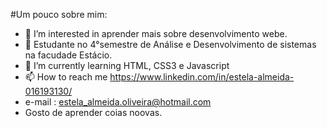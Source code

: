  #Um pouco sobre mim:


- 👀 I’m interested in  aprender mais sobre desenvolvimento webe.
- 👀 Estudante no 4°semestre de Análise e Desenvolvimento de sistemas na facudade Estácio.
- 🌱 I’m currently learning HTML, CSS3 e Javascript
- 📫 How to reach me https://www.linkedin.com/in/estela-almeida-016193130/
- e-mail : estela_almeida.oliveira@hotmail.com
- Gosto de aprender coias noovas.
